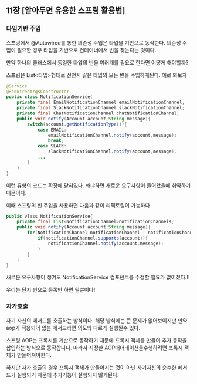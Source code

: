 ## 11장 [알아두면 유용한 스프링 활용법]

### 타입기반 주입

스프링에서 @Autowired를 통한 의존성 주입은 타입을 기반으로 동작한다. 의존성 주입이 필요한 경우 타입을 기반으로 컨테이너에서 빈을 찾는다는 것이다.

만약 하나의 클래스에서 동일한 타입의 빈을 여러개를 필요로 한다면 어떻게 해야할까?

스프링은 List<타입>형태로 선언시 같은 타입의 모든 빈을 주입하게된다. 예로 봐보자

````java
@Service
@RequiredArgsConstructor
public class NotificationService{
    private final EmailNotificationChannel emailNotificationChannel;
    private final SlackNotificationChannel slackNotificationChannel;
    private final ChatNotificationChannel chatNotificationChannel;
    public void notify(Account account,String message){
        switch(account.getNotificationType()){
            case EMAIL:
                emailNotificationChannel.notify(account,message);
                break;
            case SLACK:
                slackNotificationChannel.notify(account,message);
            ...
        }
    }
}
````
이런 유형의 코드는 확장에 닫혀있다. 왜냐하면 새로운 요구사항이 들어왔을때 취약하기 때문이다.

이때 스프링의 빈 주입을 사용하면 다음과 같이 리팩토링이 가능하다

```java
public vlass NotificationService{
    private final List<NotificationChannel>notificationChannels;
    public void notify(Account account,String message){
        for(NotificationChannel notificationChannel : notificationChannels){
            if(notificationChannel.supports(account)){
                notificationChannel.notify(account,message);
            }
        }
    }
}
```
새로운 요구사항이 생겨도 NotificationService 컴포넌트를 수정할 필요가 없어졌다.!!

우리는 단지 빈으로 등록만 하면 될뿐이다!


### 자가호출

자기 자신의 메서드를 호출하는 방식이다. 해당 방식에는 큰 문제가 없어보이지만 만약 aop가 적용되어 있는 메서드라면 의도와 다르게 실행될수 있다.

스프링 AOP는 프록시를 기반으로 동작하기 때문에 프록시 객체를 만들어 추가 동작을 삽입하는 방식으로 동작합니다. 따라서 지정한 AOP애너테이션을수행하려면 프록시 객체가 만들어져야한다.

하지만 자가 호출의 경우 프록시 객체가 만들어지는 것이 아닌 자기자신의 순수한 메서드가 실행되기 때문에 추가기능이 실행되지 않게된다.
